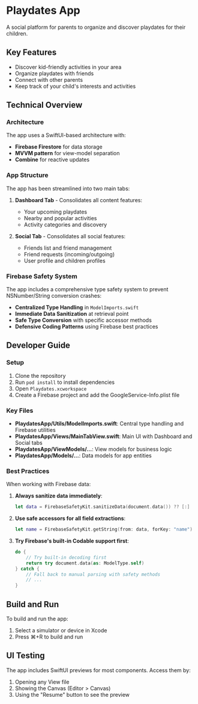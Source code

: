 # Playdates App

A social platform for parents to organize and discover playdates for their children.

## Key Features

- Discover kid-friendly activities in your area
- Organize playdates with friends
- Connect with other parents
- Keep track of your child's interests and activities

## Technical Overview

### Architecture

The app uses a SwiftUI-based architecture with:

- **Firebase Firestore** for data storage
- **MVVM pattern** for view-model separation
- **Combine** for reactive updates

### App Structure

The app has been streamlined into two main tabs:

1. **Dashboard Tab** - Consolidates all content features:
   - Your upcoming playdates
   - Nearby and popular activities 
   - Activity categories and discovery

2. **Social Tab** - Consolidates all social features:
   - Friends list and friend management
   - Friend requests (incoming/outgoing)
   - User profile and children profiles

### Firebase Safety System

The app includes a comprehensive type safety system to prevent NSNumber/String conversion crashes:

- **Centralized Type Handling** in `ModelImports.swift`
- **Immediate Data Sanitization** at retrieval point
- **Safe Type Conversion** with specific accessor methods
- **Defensive Coding Patterns** using Firebase best practices

## Developer Guide

### Setup

1. Clone the repository
2. Run `pod install` to install dependencies
3. Open `Playdates.xcworkspace`
4. Create a Firebase project and add the GoogleService-Info.plist file

### Key Files

- **PlaydatesApp/Utils/ModelImports.swift**: Central type handling and Firebase utilities
- **PlaydatesApp/Views/MainTabView.swift**: Main UI with Dashboard and Social tabs
- **PlaydatesApp/ViewModels/...**: View models for business logic
- **PlaydatesApp/Models/...**: Data models for app entities

### Best Practices

When working with Firebase data:

1. **Always sanitize data immediately**:
   ```swift
   let data = FirebaseSafetyKit.sanitizeData(document.data()) ?? [:]
   ```

2. **Use safe accessors for all field extractions**:
   ```swift
   let name = FirebaseSafetyKit.getString(from: data, forKey: "name") ?? "Default"
   ```

3. **Try Firebase's built-in Codable support first**:
   ```swift
   do {
       // Try built-in decoding first
       return try document.data(as: ModelType.self)
   } catch {
       // Fall back to manual parsing with safety methods
       // ...
   }
   ```

## Build and Run

To build and run the app:

1. Select a simulator or device in Xcode
2. Press ⌘+R to build and run

## UI Testing

The app includes SwiftUI previews for most components. Access them by:

1. Opening any View file
2. Showing the Canvas (Editor > Canvas)
3. Using the "Resume" button to see the preview
